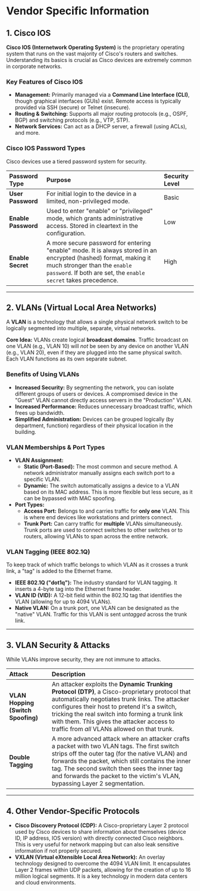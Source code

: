 # Vendor Specific Information
## 1. Cisco IOS

**Cisco IOS (Internetwork Operating System)** is the proprietary operating system that runs on the vast majority of Cisco's routers and switches. Understanding its basics is crucial as Cisco devices are extremely common in corporate networks.

### Key Features of Cisco IOS
*   **Management:** Primarily managed via a **Command Line Interface (CLI)**, though graphical interfaces (GUIs) exist. Remote access is typically provided via SSH (secure) or Telnet (insecure).
*   **Routing & Switching:** Supports all major routing protocols (e.g., OSPF, BGP) and switching protocols (e.g., VTP, STP).
*   **Network Services:** Can act as a DHCP server, a firewall (using ACLs), and more.

### Cisco IOS Password Types
Cisco devices use a tiered password system for security.

| Password Type | Purpose | Security Level |
| :--- | :--- | :--- |
| **User Password** | For initial login to the device in a limited, non-privileged mode. | Basic |
| **Enable Password**| Used to enter "enable" or "privileged" mode, which grants administrative access. Stored in cleartext in the configuration. | Low |
| **Enable Secret**| A more secure password for entering "enable" mode. It is always stored in an encrypted (hashed) format, making it much stronger than the `enable password`. If both are set, the `enable secret` takes precedence. | High |

---

## 2. VLANs (Virtual Local Area Networks)

A **VLAN** is a technology that allows a single physical network switch to be logically segmented into multiple, separate, virtual networks.

**Core Idea:** VLANs create logical **broadcast domains**. Traffic broadcast on one VLAN (e.g., VLAN 10) will *not* be seen by any device on another VLAN (e.g., VLAN 20), even if they are plugged into the same physical switch. Each VLAN functions as its own separate subnet.

### Benefits of Using VLANs
*   **Increased Security:** By segmenting the network, you can isolate different groups of users or devices. A compromised device in the "Guest" VLAN cannot directly access servers in the "Production" VLAN.
*   **Increased Performance:** Reduces unnecessary broadcast traffic, which frees up bandwidth.
*   **Simplified Administration:** Devices can be grouped logically (by department, function) regardless of their physical location in the building.

### VLAN Memberships & Port Types
*   **VLAN Assignment:**
    *   **Static (Port-Based):** The most common and secure method. A network administrator manually assigns each switch port to a specific VLAN.
    *   **Dynamic:** The switch automatically assigns a device to a VLAN based on its MAC address. This is more flexible but less secure, as it can be bypassed with MAC spoofing.
*   **Port Types:**
    *   **Access Port:** Belongs to and carries traffic for **only one** VLAN. This is where end devices like workstations and printers connect.
    *   **Trunk Port:** Can carry traffic for **multiple** VLANs simultaneously. Trunk ports are used to connect switches to other switches or to routers, allowing VLANs to span across the entire network.

### VLAN Tagging (IEEE 802.1Q)
To keep track of which traffic belongs to which VLAN as it crosses a trunk link, a "tag" is added to the Ethernet frame.

*   **IEEE 802.1Q ("dot1q"):** The industry standard for VLAN tagging. It inserts a 4-byte tag into the Ethernet frame header.
*   **VLAN ID (VID):** A 12-bit field within the 802.1Q tag that identifies the VLAN (allowing for up to 4094 VLANs).
*   **Native VLAN:** On a trunk port, one VLAN can be designated as the "native" VLAN. Traffic for this VLAN is sent *untagged* across the trunk link.

---

## 3. VLAN Security & Attacks

While VLANs improve security, they are not immune to attacks.

| Attack | Description |
| :--- | :--- |
| **VLAN Hopping (Switch Spoofing)**| An attacker exploits the **Dynamic Trunking Protocol (DTP)**, a Cisco-proprietary protocol that automatically negotiates trunk links. The attacker configures their host to pretend it's a switch, tricking the real switch into forming a trunk link with them. This gives the attacker access to traffic from *all* VLANs allowed on that trunk. |
| **Double Tagging**| A more advanced attack where an attacker crafts a packet with two VLAN tags. The first switch strips off the outer tag (for the native VLAN) and forwards the packet, which still contains the inner tag. The second switch then sees the inner tag and forwards the packet to the victim's VLAN, bypassing Layer 2 segmentation. |

---

## 4. Other Vendor-Specific Protocols

*   **Cisco Discovery Protocol (CDP):** A Cisco-proprietary Layer 2 protocol used by Cisco devices to share information about themselves (device ID, IP address, IOS version) with directly connected Cisco neighbors. This is very useful for network mapping but can also leak sensitive information if not properly secured.
*   **VXLAN (Virtual eXtensible Local Area Network):** An overlay technology designed to overcome the 4094 VLAN limit. It encapsulates Layer 2 frames within UDP packets, allowing for the creation of up to 16 million logical segments. It is a key technology in modern data centers and cloud environments.
